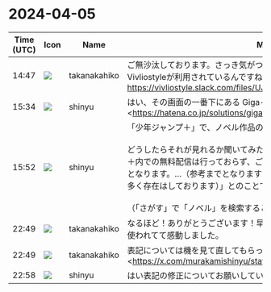 # 2024-04-05

|Time (UTC)|Icon|Name|Message|
|---|---|---|---|
|14:47|![](https://secure.gravatar.com/avatar/0479057e04d0dbef40692b5f171f60e4.jpg?s=72&d=https%3A%2F%2Fa.slack-edge.com%2Fdf10d%2Fimg%2Favatars%2Fava_0015-72.png)|takanakahiko|ご無沙汰しております。さっき気がついたのですが、ジャンプ+アプリ内でVivliostyleが利用されているんですね。<br>https://vivliostyle.slack.com/files/UJ8UP2C4F/F06TD781R6D/img_9327.png|
|15:34|![](https://avatars.slack-edge.com/2018-04-27/354445776386_e258f5ed5ba887b08668_72.jpg)|shinyu|はい、その画面の一番下にある Giga-EpubViewer （マンガのビューワだった <https://hatena.co.jp/solutions/gigaviewer|GigaViewer> に小説ビューア機能が追加されたもの）の開発元から小説ビューア機能にVivliostyle Coreを利用したいというお話があって、それが提供開始されたとのことです。<br><br>AGPLであるVivliostyle Coreを利用するGiga-EpubViewerのフロントエンドはAGPLということになるので、そのソースコード請求についてはcontact usと書かれてます。<br><blockquote>はてなブログ、はてなブックマークなどを運営する株式会社はてなの会社情報</blockquote>|
|15:52|![](https://avatars.slack-edge.com/2018-04-27/354445776386_e258f5ed5ba887b08668_72.jpg)|shinyu|「少年ジャンプ＋」で、ノベル作品の閲覧に使われているとのことです。<br><br>どうしたらそれが見れるか聞いてみたところ「ノベル作品については、ジャンプ＋内での無料配信は行っておらず、ご確認いただくにはノベル作品の購入が必要となります。…（参考までとなりますが、『NARUTO -ナルト-』はノベル作品が多く存在はしております）」とのことです。<br><br>（「さがす」で「ノベル」を検索するとノベル作品がいろいろあるよう）|
|22:49|![](https://secure.gravatar.com/avatar/0479057e04d0dbef40692b5f171f60e4.jpg?s=72&d=https%3A%2F%2Fa.slack-edge.com%2Fdf10d%2Fimg%2Favatars%2Fava_0015-72.png)|takanakahiko|なるほど！ありがとうございます！早速ノベルを購入してみましたが、しっかり使われてて感動しました。|
|22:49|![](https://secure.gravatar.com/avatar/0479057e04d0dbef40692b5f171f60e4.jpg?s=72&d=https%3A%2F%2Fa.slack-edge.com%2Fdf10d%2Fimg%2Favatars%2Fava_0015-72.png)|takanakahiko|表記については機を見て直してもらってもいいかもですね<br><https://x.com/murakamishinyu/status/1659072513484414976|https://x.com/murakamishinyu/status/1659072513484414976><br><blockquote>「Vivliostyle」が正しい表記で、「VivlioStyle」ではありません。なるべく「Vivliostyle」と書くようにお願いします。<br><br>でも私も自分が利用しているツールの名前の大文字小文字混じりの正しい表記がどうだったかうろ覚えだったりするので、どっちでもいいでしょというのも理解できます。</blockquote>|
|22:58|![](https://avatars.slack-edge.com/2018-04-27/354445776386_e258f5ed5ba887b08668_72.jpg)|shinyu|はい表記の修正についてお願いしているところで来週には直ると思います|
